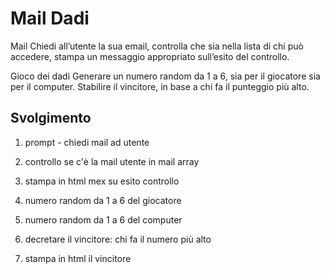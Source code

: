 Mail Dadi
===
Mail
Chiedi all’utente la sua email,
controlla che sia nella lista di chi può accedere,
stampa un messaggio appropriato sull’esito del controllo.

Gioco dei dadi
Generare un numero random da 1 a 6, sia per il giocatore sia per il computer.
Stabilire il vincitore, in base a chi fa il punteggio più alto.

## Svolgimento
1. prompt - chiedi mail ad utente
2. controllo se c'è la mail utente in mail array
3. stampa in html mex su esito controllo

4. numero random da 1 a 6 del giocatore
5. numero random da 1 a 6 del computer
6. decretare il vincitore: chi fa il numero più alto
7. stampa in html il vincitore
